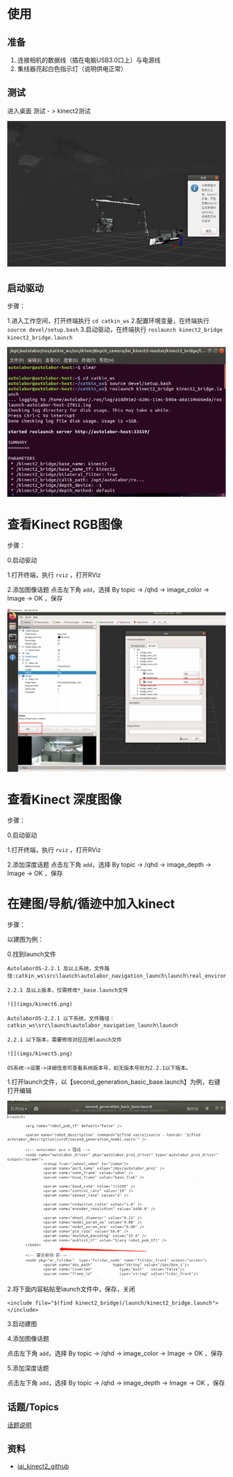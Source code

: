 # 使用

## 准备

1. 连接相机的数据线（插在电脑USB3.0口上）与电源线
2. 集线器亮起白色指示灯（说明供电正常）

## 测试

进入桌面 测试 - > kinect2测试

![](./imgs/kinect1.png)

## 启动驱动

步骤：

1.进入工作空间，打开终端执行
	`cd catkin_ws`
2.配置环境变量，在终端执行
	`source devel/setup.bash`
3.启动驱动，在终端执行
	`roslaunch kinect2_bridge kinect2_bridge.launch`

![](imgs/kinect2.png)

# 查看Kinect RGB图像

步骤：

0.启动驱动

1.打开终端，执行 `rviz` ，打开RViz 

2.添加图像话题
点击左下角 `add`，选择 By topic -> /qhd -> image_color -> Image -> OK ，保存

![](imgs/kinect4.png)


# 查看Kinect 深度图像

步骤：

0.启动驱动

1.打开终端，执行 `rviz` ，打开RViz 

2.添加深度话题
点击左下角 `add`，选择 By topic -> /qhd -> image_depth -> Image -> OK ，保存


# 在建图/导航/循迹中加入kinect

步骤：

以建图为例：

0.找到launch文件

	AutolaborOS-2.2.1 及以上系统，文件路径:catkin_ws\src\launch\autolabor_navigation_launch\launch\real_environment

	2.2.1 及以上版本，仅需修改*_base.launch文件

	![](imgs/kinect6.png)

	AutolaborOS-2.2.1 以下系统，文件路径：catkin_ws\src\launch\autolabor_navigation_launch\launch

	2.2.1 以下版本，需要修改对应应用launch文件

	![](imgs/kinect5.png)

	OS系统->设置->详细信息可查看系统版本号，如无版本号则为2.2.1以下版本。


1.打开launch文件，以【second_generation_basic_base.launch】为例，右键打开编辑

![](imgs/kinect7.png)


2.将下面内容粘贴至launch文件中，保存，关闭

```
<include file="$(find kinect2_bridge)/launch/kinect2_bridge.launch"></include>
```

3.启动建图

4.添加图像话题

点击左下角 `add`，选择 By topic -> /qhd -> image_color -> Image -> OK ，保存

5.添加深度话题

点击左下角 `add`，选择 By topic -> /qhd -> image_depth -> Image -> OK ，保存


## 话题/Topics

[话题说明](https://github.com/code-iai/iai_kinect2/blob/master/kinect2_bridge/README.md#topics)

## 资料

* [iai_kinect2_github](https://github.com/code-iai/iai_kinect2)













